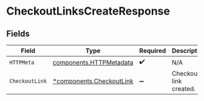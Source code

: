 # CheckoutLinksCreateResponse


## Fields

| Field                                                               | Type                                                                | Required                                                            | Description                                                         |
| ------------------------------------------------------------------- | ------------------------------------------------------------------- | ------------------------------------------------------------------- | ------------------------------------------------------------------- |
| `HTTPMeta`                                                          | [components.HTTPMetadata](../../models/components/httpmetadata.md)  | :heavy_check_mark:                                                  | N/A                                                                 |
| `CheckoutLink`                                                      | [*components.CheckoutLink](../../models/components/checkoutlink.md) | :heavy_minus_sign:                                                  | Checkout link created.                                              |